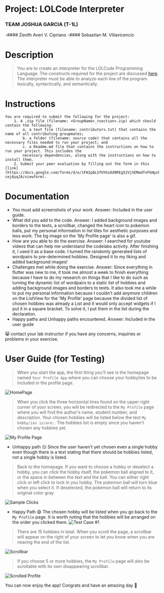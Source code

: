 # Project: LOLCode Interpreter
### TEAM JOSHUA GARCIA (T-1L)
-#### Zenith Averi V. Cipriano
-#### Sebastian M. Villavicencio

# Description
> You are to create an interpreter for the LOLCode Programming Language. The constructs required for the project are discussed [here](https://drive.google.com/file/d/1ooCMhXHBoz_SRve0uTH5VF4Y94habUld/view). The interpreter must be able to analyze each line of the program lexically, syntactically, and semantically.

# Instructions
```
You are required to submit the following for the project:
    1. A .zip file (filename: <GroupName>_<section>.zip) which should contain the following:
        a. a text file (filename: contributors.txt) that contains the name of all contributing groupmates;
        b. a folder (filename: source code) that contains all the necessary files needed to run your project; and
        c. a Readme.md file that contains the instructions on how to run your project. This includes the 
        necessary dependencies, along with the instructions on how to install them.
    2. Submit your peer evaluation by filling out the form in this [link](https://docs.google.com/forms/d/e/1FAIpQLSfUYGsOd8REg52VjSEMwdfnFkHpzFSXLVJg5wpnC-cejAyqJA/viewform).
```

# Documentation
- You must add screenshots of your work.
    Answer: Included in the user guide.
- What did you add to the code.
    Answer: I added background images and borders to the texts, a scrollbar, changed the heart icon to pokemon balls, put my personal information in list tiles for aesthetic purposes and less work. The bg image on the 'My Profile page' is also a gif.
- How are you able to do the exercise.
    Answer: I searched for youtube videos that can help me understand the codelabs activity. After finishing it, I used it as a base code. I turned the randomly generated lists of wordpairs to pre-determined hobbies. Designed it to my liking and added background images!
- Challenges met while doing the exercise.
    Answer: Since everything in flutter was new to me, it took me almost a week to finish everything because I have to do my research on things that I like to do such as turning the dynamic list of wordpairs to a static list of hobbies and adding background images and borders to texts. It also took me a while to put my personal information because I couldn't add anymore children on the ListView for the 'My Profile' page because the divided list of chosen hobbies was already a List and it would only accept widgets if I put it in a square bracket. To solve it, I put them in the list during the declaration.
- Happy paths and Unhappy paths encountered.
    Answer: Included in the user guide

:smile_cat: contact your lab instructor if you have any concerns, inquiries or problems in your exercise.

# User Guide (for Testing)
> When you start the app, the first thing you'll see is the homepage named `Your Profile App` where you can choose your hobby/ies to be included in the profile page.

![HomePage](img/home.png)

> When you click the three horizontal lines found on the upper right corner of your screen, you will be redirected to the `My Profile` page where you will find the author's name, student number, and description. Your chosen hobbies will be listed below the text `My hobby/ies is/are:`. The hobbies list is empty since you haven't chosen any hobbies yet. 

![My Profile Page](img/profile.png)

- Unhappy path :expressionless: Since the user haven't yet chosen even a single hobby even though there is a text stating that there should be hobbies listed, not a single hobby is listed.

> Back to the homepage. If you want to choose a hobby or deselect a hobby, you can click the hobby itself, the pokemon ball aligned to it, or the space in between the text and the ball. You can either right click or left click to lock in you hobby. The pokemon ball will turn blue when you select it. If deselected, the pokemon ball will return to its original color gray.

![Sample Clicks](img/choose.png)

- Happy Path :smile: The chosen hobby will be listed when you go back to the `My Profile` page. It is worth noting that the hobbies will be arranged on the order you clicked them. 
![Test Case #1](img/test1.png)

> There are 15 hobbies in total. When you scroll the page, a scrollbar will appear on the right of your screen to let you know when you are nearing the end of the list.

![Scrollbar](img/scrollbar.png)

> If you choose 5 or more hobbies, the `My Profile` page will also be scrollable with its own disappearing scrollbar.

![Scrolled Profile](img/more.png)

You can now enjoy the app! Congrats and have an amazing day :smiling_face_with_three_hearts: 
